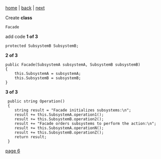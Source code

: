 [home](./page01.md) | [back](./page04.md) | [next](./page06.md)

Create **class**
```
Facade
```

add code **1 of 3**
```
protected SubsystemB SubsystemB;
```
**2 of 3**
```
public Facade(SubsystemA subsystemA, SubsystemB subsystemB)
{
    this.SubsystemA = subsystemA;
    this.SubsystemB = subsystemB;
}
```
**3 of 3**
```
 public string Operation()
 {
    string result = "Facade initializes subsystems:\n";
    result += this.SubsystemA.operation1();
    result += this.SubsystemB.operation2();
    result += "Facade orders subsystems to perform the action:\n";
    result += this.SubsystemA.operationN();
    result += this.SubsystemB.operationZ();
    return result;
 }
```


[page 6](./page06.md)
